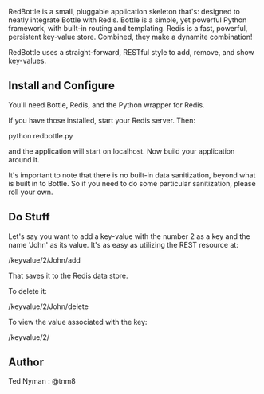 RedBottle is a small, pluggable application skeleton that's: designed to neatly integrate Bottle
with Redis. Bottle is a simple, yet powerful Python framework, with built-in routing and templating. Redis
is a fast, powerful, persistent key-value store. Combined, they make a dynamite combination!

RedBottle uses a straight-forward, RESTful style to add, remove, and show key-values.

Install and Configure
---------------------

You'll need Bottle, Redis, and the Python wrapper for Redis.

If you have those installed, start your Redis server. Then:

python redbottle.py

and the application will start on localhost. Now build your application around it.

It's important to note that there is no built-in data sanitization, beyond what is built
in to Bottle. So if you need to do some particular sanitization, please roll your own.


Do Stuff
---------

Let's say you want to add a key-value with the number 2 as a key and the name 'John' as its value.
It's as easy as utilizing the REST resource at:

/keyvalue/2/John/add

That saves it to the Redis data store.

To delete it:

/keyvalue/2/John/delete

To view the value associated with the key:

/keyvalue/2/


Author
------

Ted Nyman : @tnm8

